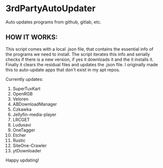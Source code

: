# 3rdPartyAutoUpdater
Auto updates programs from github, gitlab, etc.

## HOW IT WORKS:
This script comes with a local .json file, that contains the essential info of the programs we need to install. The script iterates this info and serially checks if there is a new version, if yes it downloads it and the it installs it. Finally it clears the residual files and updates the .json file. I originally made this to auto-update apps that don't exist in my apt repos.

Currently updates:
1. SuperTuxKart
2. OpenRGB
3. Veloren
4. ABDownloadManager
5. Czkawka
6. Jellyfin-media-player
7. LRCGET
8. Ludusavi
9. OneTagger
10. Etcher
11. Rustic
12. SiteOne-Crawler
13. ytDownloader

Happy updating!
